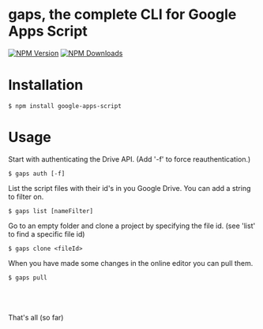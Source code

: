 # gaps, the complete CLI for Google Apps Script

[![NPM Version](http://img.shields.io/npm/v/google-apps-script.svg?style=flat)](https://www.npmjs.org/package/google-apps-script) [![NPM Downloads](https://img.shields.io/npm/dm/google-apps-script.svg?style=flat)](https://www.npmjs.org/package/google-apps-script)

# Installation

```
$ npm install google-apps-script
```

# Usage

Start with authenticating the Drive API. (Add '-f' to force reauthentication.)

```
$ gaps auth [-f]
```

List the script files with their id's in you Google Drive. You can add a string to filter on.

```
$ gaps list [nameFilter]
```

Go to an empty folder and clone a project by specifying the file id. (see 'list' to find a specific file id)

```
$ gaps clone <fileId>
```

When you have made some changes in the online editor you can pull them.

```
$ gaps pull
```



<br><br>
<br>
That's all (so far)
